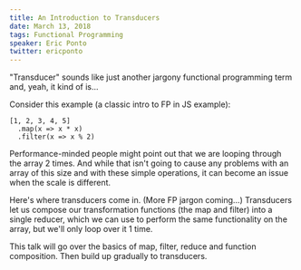 ```yaml
---
title: An Introduction to Transducers
date: March 13, 2018
tags: Functional Programming
speaker: Eric Ponto
twitter: ericponto
---
```


"Transducer" sounds like just another jargony functional programming term and, yeah, it kind of is...

Consider this example (a classic intro to FP in JS example):

```
[1, 2, 3, 4, 5]
  .map(x => x * x)
  .filter(x => x % 2)
```

Performance-minded people might point out that we are looping through the array 2 times. And while that isn't going to cause any problems with an array of this size and with these simple operations, it can become an issue when the scale is different.

Here's where transducers come in. (More FP jargon coming...) Transducers let us compose our transformation functions (the map and filter) into a single reducer, which we can use to perform the same functionality on the array, but we'll only loop over it 1 time.

This talk will go over the basics of map, filter, reduce and function composition. Then build up gradually to transducers.